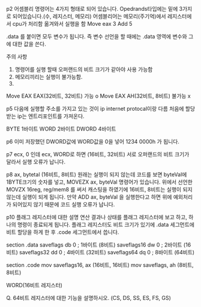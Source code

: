 p2  어셈블리 명령어는 4가지 형태로 되어 있습니다.
Opedrands타입에는 밑에 3가지로 되어있습니다.(수, 레지스터, 메모리) 
어셈블리어는 메모리(주기억)에서 레지스터에서 cpu가 처리함 옮겨와서 실행을 함
Move eax 3 
Add 5 

.data 를 붙이면 모두 변수가 됩니다. 즉 변수 선언을 할 때에는 .data 영역에 변수와 그에 대한 값을 쓴다.

주의 사항
1. 명령어를 실행 할때 오퍼랜드의 비트 크기가 같아야 사용 가능함
2. 메모리끼리는 실행이 불가능함.
3. 
Move EAX EAX(32비트, 32비트) 가능 o
Move EAX AH(32비트, 8비트) 불가능 x

p5 다음에 실행할 주소를 가지고 있는 것이 ip   internet protocal이랑 다름
처음에 할당받는 ip는 엔트리포인트를 가져온다.

BYTE 1바이트
WORD 2바이트
DWORD 4바이트

p6 이미 저장했던 DWORD값에 WORD값을 0을 넣어 1234 0000h 가 됩니다.

p7 ecx, 0 인데 ecx, WORD로 하면 (16비트, 32비트) 서로 오퍼랜드의 비트 크기가 달라서 실행 오류가 납니다.

p8 ax, bytetal (16비트, 8비트) 원래는 실행이 되지 않는데 
코드를 보면 byteVal에 1BYTE크기의 숫자를 넣고, MOVEZX ax, byteVal 명령어가 있습니다. 위에서 선언한 MOVZX 16reg, reg/mem8 를 써서 캐스팅을 하였기에 
16비트, 8비트는 실행이 되지 않는데 실행이 되게 됩니다. 만약 ADD ax, byteVal 을 실행한다고 하면 위에 예외처리가 되어있지 않기 때문에 코드 실행 오류가 납니다. 

p10 플래그 레지스터에 대한 설명
연산 결과나 상태를 플래그 레지스터에 보고 하고, 하나의 명령이 종료되게 됩니다.
플래그 레지스터도 비트 크기가 있기에 .data 세그먼트에 비트 할당을 하게 한 후 .code 세그먼트에서 씁니다.

section .data
saveflags db 0      ; 1바이트 (8비트)
saveflags16 dw 0    ; 2바이트 (16비트)
saveflags32 dd 0    ; 4바이트 (32비트)
saveflags64 dq 0    ; 8바이트 (64비트)

section .code
mov saveflags16, ax    (16비트, 16비트)
mov saveflags, ah      (8비트, 8비트)



WORD(16비트 레지스터)



Q.
64비트 레지스터에 대한 기능을 설명하시오. (CS, DS, SS, ES, FS, GS)
